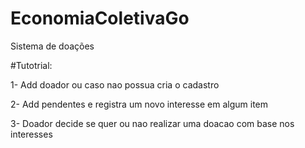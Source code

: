 # EconomiaColetivaGo

Sistema de doações

#Tutotrial:

1- Add doador ou caso nao possua cria o cadastro

2- Add pendentes e registra um novo interesse em algum item

3- Doador decide se quer ou nao realizar uma doacao com base nos interesses

